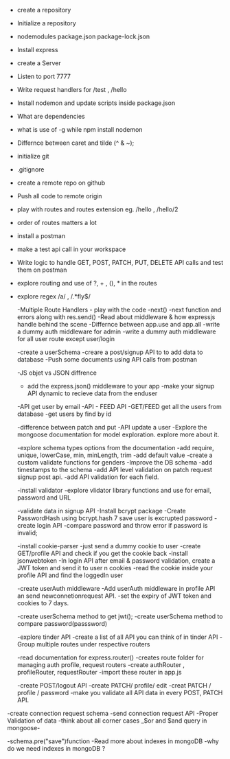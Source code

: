 - create a repository
- Initialize a repository
- nodemodules package.json package-lock.json
- Install express
- create a Server
- Listen to  port 7777
- Write request handlers for /test ,  /hello
- Install nodemon and update scripts inside package.json
- What are dependencies
- what is use of -g while npm install nodemon 
- Differnce between caret and tilde (^ & ~);


-  initialize git
- .gitignore
-  create  a  remote repo on github
-  Push all code to remote origin
- play with routes and routes extension eg. /hello , /hello/2
- order of routes matters a lot
- install a postman 
- make a test api call in your workspace
- Write logic to handle GET, POST, PATCH, PUT, DELETE API calls and test them on postman
- explore routing and use  of  ?, + , (),  * in the routes
- explore regex /a/ , /.*fly$/


  -Multiple Route Handlers - play with the code
  -next()
  -next function and errors along with res.send()
  -Read about middleware & how expressjs handle behind the scene
  -Differnce between app.use and app.all
  -write  a dummy  auth middleware for admin
  -write a dummy auth middleware for all user route except user/login


  -create a userSchema
  -creare a post/signup API to to add data to database
  -Push some documents using API calls from postman


  -JS objet vs JSON diffrence
  - add the express.json() middleware to your app
  -make your signup API dynamic to recieve data from the enduser


  -API get user by email
  -API - FEED API -GET/FEED get all the users from database
  -get users by find by id
  

  -difference between patch and put
  -API update  a user 
  -Explore the mongoose documentation for model exploration. explore more about it.


  -explore schema types options from the documentation
  -add require, unique, lowerCase, min, minLength, trim
  -add default value 
  -create a custom validate functions for genders
  -Improve the DB schema
  -add timestamps to the schema
  -add API level validation on patch request signup post api.
  -add API validation for each field. 


  -install validator
  -explore vlidator library functions and use for email, password and URL


  -validate data in signup API
  -Install bcrypt package
  -Create PasswordHash using bcrypt.hash 7 save user is excrupted password
  -create login API
  -compare password and throw error if password is invalid;



  -install cookie-parser
  -just send a dummy cookie to  user
  -create GET/profile API and check if you get the cookie back
  -install jsonwebtoken
  -In login API after email & password validation, create a JWT token and send it to user n cookies
  -read the cookie inside your profile API and find the loggedIn user

  -create userAuth middleware
  -Add userAuth middleware in profile API an send newconnetionrequest API.
  -set the expiry of JWT token and cookies to 7 days. 


  -create userSchema method to get jwt();
  -create userSchema method to compare password(passsword)



  -explore tinder API
  -create a list of  all API you can think of in tinder  API
  -Group multiple routes under respective routers



  -read documentation for express.router()
  -creates route folder for managing auth profile, request routers
  -create authRouter , profileRouter,  requestRouter
  -import these router in app.js
   
  -create POST/logout API 
  -create PATCH/ profile/ edit
  -creat PATCH / profile / password
  -make you validate all API data in every POST, PATCH API.
  


-create connection request schema
-send connection request API
-Proper Validation of data
-think about all corner cases
_$or and $and query in mongoose- 

-schema.pre("save")function
-Read more about indexes in mongoDB
-why do we need indexes in mongoDB ?


